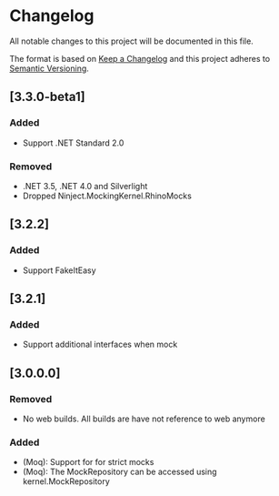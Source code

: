 # Changelog
All notable changes to this project will be documented in this file.

The format is based on [Keep a Changelog](http://keepachangelog.com/en/1.0.0/)
and this project adheres to [Semantic Versioning](http://semver.org/spec/v2.0.0.html).

## [3.3.0-beta1]

### Added
 - Support .NET Standard 2.0

### Removed
 - .NET 3.5, .NET 4.0 and Silverlight
 - Dropped Ninject.MockingKernel.RhinoMocks

## [3.2.2]

### Added
- Support FakeItEasy

## [3.2.1]

### Added
- Support additional interfaces when mock

## [3.0.0.0]

### Removed
- No web builds. All builds are have not reference to web anymore

### Added
- (Moq): Support for for strict mocks
- (Moq): The MockRepository can be accessed using kernel.MockRepository